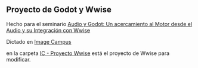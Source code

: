 ## Proyecto de Godot y Wwise 

Hecho para el seminario [Audio y Godot: Un acercamiento al Motor desde el Audio y su Integración con Wwise](https://www.imagecampus.edu.ar/eventos-proximos/audio-y-godot-un-acercamiento-al-motor-desde-el-audio-y-su-integracion-con-wwise)

Dictado en [Image Campus](https://www.imagecampus.edu.ar)

en la carpeta [IC - Proyecto Wwise](https://github.com/MariangelesB/Image-Campus-Seminario/tree/main/IC%20-%20Proyecto%20Wwise) está el proyecto de Wwise para modificar.